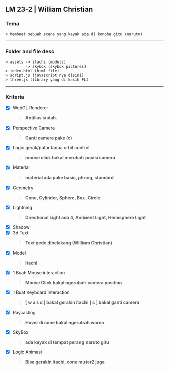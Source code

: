 ## LM 23-2 | William Christian

### Tema
    > Membuat sebuah scene yang kayak ada di konoha gitu (naruto)
---

### Folder and file desc
    > assets -> itachi (models) 
             -> skybox (skybox pictures)
    > index.html (html file)
    > script.js (javascript nya disini)
    > three.js (library yang di kasih FL)
---
### Kriteria
- [x] WebGL Renderer
    > **Antilias sudah.**
- [x] Perspective Camera
    > **Ganti camera pake (c)**
- [x] Logic gerak/putar tanpa orbit control
    > **mouse click bakal merubah posisi camera**
- [x] Material
    > **material ada pake basic, phong, standard**
- [x] Geometry
    > **Cone, Cylinder, Sphere, Box, Circle**
- [x] Lightning
    > **Directional Light ada 4, Ambient Light, Hemisphere Light**
- [x] Shadow
- [x] 3d Text
    > **Text gede dibelakang (William Christian)**
- [x] Model 
    > **Itachi**
- [x] 1 Buah Mouse interaction
    > **Mouse Click bakal ngerubah camera position**
- [x] 1 Buat Keyboard Interaction
    > **[ w a s d ] bakal gerakin itachi**
    > **[ c ] bakal ganti camera**
- [x] Raycasting
    > **Hover di cone bakal ngerubah warna**
- [x] SkyBox
    > **ada kayak di tempat perang naruto gitu**
- [x] Logic Animasi 
    > **Bisa gerakin itachi, cone muter2 juga**
